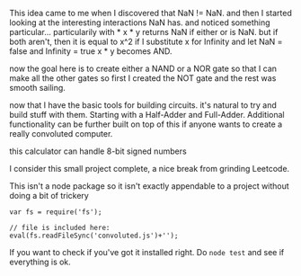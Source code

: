 
This idea came to me when I discovered that NaN != NaN.
and then I started looking at the interesting interactions NaN has. and noticed something particular...
particularily with *
x * y returns NaN if either or is NaN. but if both aren't, then it is equal to x^2
if I substitute x for Infinity and let NaN = false and Infinity = true
x * y becomes AND.

now the goal here is to create either a NAND or a NOR gate so that I can make all the other gates
so first I created the NOT gate and the rest was smooth sailing.

now that I have the basic tools for building circuits. it's natural to try and build stuff with them.
Starting with a Half-Adder and Full-Adder. 
Additional functionality can be further built on top of this if anyone wants to create a really convoluted computer.

this calculator can handle 8-bit signed numbers

I consider this small project complete, a nice break from grinding Leetcode.

This isn't a node package so it isn't exactly appendable to a project without doing a bit of trickery
```
var fs = require('fs');

// file is included here:
eval(fs.readFileSync('convoluted.js')+'');
```

If you want to check if you've got it installed right. Do `node test` and see if everything is ok.

